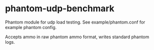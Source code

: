 phantom-udp-benchmark
=====================

Phantom module for udp load testing. See example/phantom.conf for example phantom config.

Accepts ammo in raw phantom ammo format, writes standard phantom logs.
